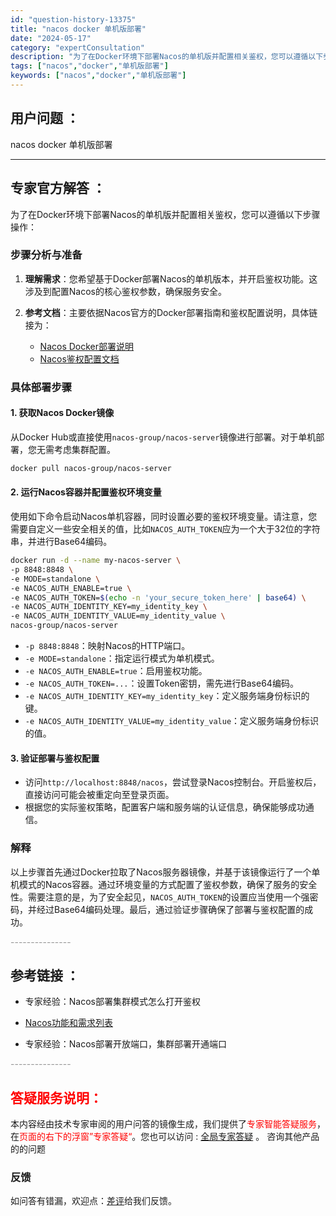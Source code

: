 ```yaml
---
id: "question-history-13375"
title: "nacos docker 单机版部署"
date: "2024-05-17"
category: "expertConsultation"
description: "为了在Docker环境下部署Nacos的单机版并配置相关鉴权，您可以遵循以下步骤操作：### 步骤分析与准备1. **理解需求**：您希望基于Docker部署Nacos的单机版本，并开启鉴权功能。这涉及到配置Nacos的核心鉴权参数，确保服务安全。2. **参考文档**：主要依据Nacos官方的Do"
tags: ["nacos","docker","单机版部署"]
keywords: ["nacos","docker","单机版部署"]
---
```


## 用户问题 ： 
 nacos docker 单机版部署  

---------------
## 专家官方解答 ：

为了在Docker环境下部署Nacos的单机版并配置相关鉴权，您可以遵循以下步骤操作：

### 步骤分析与准备
1. **理解需求**：您希望基于Docker部署Nacos的单机版本，并开启鉴权功能。这涉及到配置Nacos的核心鉴权参数，确保服务安全。

2. **参考文档**：主要依据Nacos官方的Docker部署指南和鉴权配置说明，具体链接为：
   - [Nacos Docker部署说明](https://github.com/nacos-group/nacos-docker)
   - [Nacos鉴权配置文档](https://nacos.io/docs/latest/guide/user/auth/)

### 具体部署步骤

#### 1. 获取Nacos Docker镜像
从Docker Hub或直接使用`nacos-group/nacos-server`镜像进行部署。对于单机部署，您无需考虑集群配置。

```bash
docker pull nacos-group/nacos-server
```

#### 2. 运行Nacos容器并配置鉴权环境变量
使用如下命令启动Nacos单机容器，同时设置必要的鉴权环境变量。请注意，您需要自定义一些安全相关的值，比如`NACOS_AUTH_TOKEN`应为一个大于32位的字符串，并进行Base64编码。

```bash
docker run -d --name my-nacos-server \
-p 8848:8848 \
-e MODE=standalone \
-e NACOS_AUTH_ENABLE=true \
-e NACOS_AUTH_TOKEN=$(echo -n 'your_secure_token_here' | base64) \
-e NACOS_AUTH_IDENTITY_KEY=my_identity_key \
-e NACOS_AUTH_IDENTITY_VALUE=my_identity_value \
nacos-group/nacos-server
```

- `-p 8848:8848`：映射Nacos的HTTP端口。
- `-e MODE=standalone`：指定运行模式为单机模式。
- `-e NACOS_AUTH_ENABLE=true`：启用鉴权功能。
- `-e NACOS_AUTH_TOKEN=...`：设置Token密钥，需先进行Base64编码。
- `-e NACOS_AUTH_IDENTITY_KEY=my_identity_key`：定义服务端身份标识的键。
- `-e NACOS_AUTH_IDENTITY_VALUE=my_identity_value`：定义服务端身份标识的值。

#### 3. 验证部署与鉴权配置
- 访问`http://localhost:8848/nacos`，尝试登录Nacos控制台。开启鉴权后，直接访问可能会被重定向至登录页面。
- 根据您的实际鉴权策略，配置客户端和服务端的认证信息，确保能够成功通信。

### 解释
以上步骤首先通过Docker拉取了Nacos服务器镜像，并基于该镜像运行了一个单机模式的Nacos容器。通过环境变量的方式配置了鉴权参数，确保了服务的安全性。需要注意的是，为了安全起见，`NACOS_AUTH_TOKEN`的设置应当使用一个强密码，并经过Base64编码处理。最后，通过验证步骤确保了部署与鉴权配置的成功。


<font color="#949494">---------------</font> 


## 参考链接 ：

* 专家经验：Nacos部署集群模式怎么打开鉴权 
 
 * [Nacos功能和需求列表](https://nacos.io/docs/latest/archive/feature-list)
 
 * 专家经验：Nacos部署开放端口，集群部署开通端口 


 <font color="#949494">---------------</font> 
 


## <font color="#FF0000">答疑服务说明：</font> 

本内容经由技术专家审阅的用户问答的镜像生成，我们提供了<font color="#FF0000">专家智能答疑服务</font>，在<font color="#FF0000">页面的右下的浮窗”专家答疑“</font>。您也可以访问 : [全局专家答疑](https://answer.opensource.alibaba.com/docs/intro) 。 咨询其他产品的的问题

### 反馈
如问答有错漏，欢迎点：[差评](https://ai.nacos.io/user/feedbackByEnhancerGradePOJOID?enhancerGradePOJOId=13873)给我们反馈。
